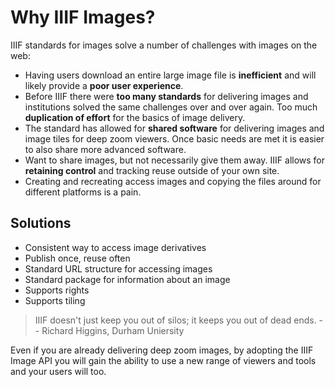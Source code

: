 # Why IIIF Images?

IIIF standards for images solve a number of challenges with images on the web:

- Having users download an entire large image file is **inefficient** and will likely provide a **poor user experience**.
- Before IIIF there were **too many standards** for delivering images and institutions solved the same challenges over and over again. Too much **duplication of effort** for the basics of image delivery.
- The standard has allowed for **shared software** for delivering images and image tiles for deep zoom viewers. Once basic needs are met it is easier to also share more advanced software.
- Want to share images, but not necessarily give them away. IIIF allows for **retaining control** and tracking reuse outside of your own site.
- Creating and recreating access images and copying the files around for different platforms is a pain.

## Solutions

- Consistent way to access image derivatives
- Publish once, reuse often
- Standard URL structure for accessing images
- Standard package for information about an image
- Supports rights
- Supports tiling

> IIIF doesn't just keep you out of silos; it keeps you out of dead ends. -- Richard Higgins, Durham Uniersity

Even if you are already delivering deep zoom images, by adopting the IIIF Image API you will gain the ability to use a new range of viewers and tools and your users will too.

<!-- #backlog:20 add more to _why_ IIIF images -->
